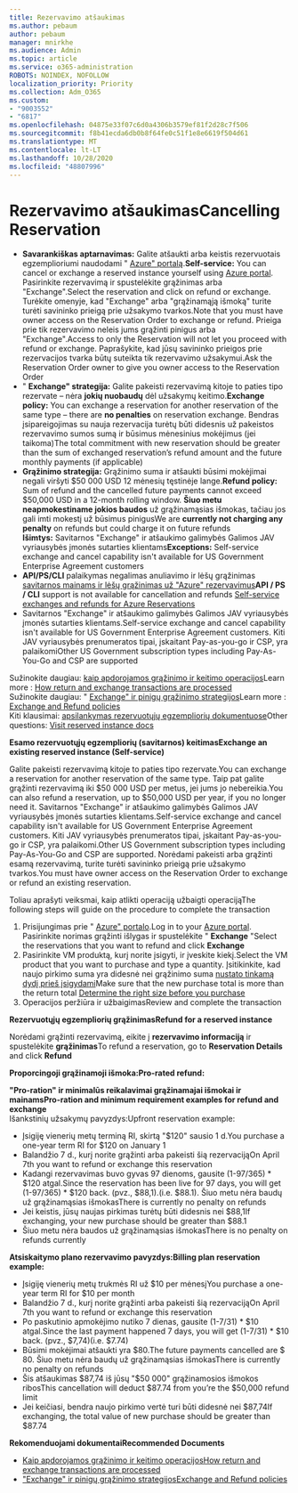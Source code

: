 ```yaml
---
title: Rezervavimo atšaukimas
ms.author: pebaum
author: pebaum
manager: mnirkhe
ms.audience: Admin
ms.topic: article
ms.service: o365-administration
ROBOTS: NOINDEX, NOFOLLOW
localization_priority: Priority
ms.collection: Adm_O365
ms.custom:
- "9003552"
- "6817"
ms.openlocfilehash: 04875e33f07c6d0a4306b3579ef81f2d28c7f506
ms.sourcegitcommit: f8b41ecda6db0b8f64fe0c51f1e8e6619f504d61
ms.translationtype: MT
ms.contentlocale: lt-LT
ms.lasthandoff: 10/28/2020
ms.locfileid: "48807996"
---
```

# <a name="cancelling-reservation"></a><span data-ttu-id="9fd70-102">Rezervavimo atšaukimas</span><span class="sxs-lookup"><span data-stu-id="9fd70-102">Cancelling Reservation</span></span>

- <span data-ttu-id="9fd70-103">**Savarankiškas aptarnavimas:** Galite atšaukti arba keistis rezervuotais egzemplioriumi naudodami " [Azure" portalą](https://portal.azure.com/#blade/Microsoft_Azure_Reservations/ReservationsBrowseBlade).</span><span class="sxs-lookup"><span data-stu-id="9fd70-103">**Self-service:** You can cancel or exchange a reserved instance yourself using [Azure portal](https://portal.azure.com/#blade/Microsoft_Azure_Reservations/ReservationsBrowseBlade).</span></span> <span data-ttu-id="9fd70-104">Pasirinkite rezervavimą ir spustelėkite grąžinimas arba "Exchange".</span><span class="sxs-lookup"><span data-stu-id="9fd70-104">Select the reservation and click on refund or exchange.</span></span> <span data-ttu-id="9fd70-105">Turėkite omenyje, kad "Exchange" arba "grąžinamąją išmoką" turite turėti savininko prieigą prie užsakymo tvarkos.</span><span class="sxs-lookup"><span data-stu-id="9fd70-105">Note that you must have owner access on the Reservation Order to exchange or refund.</span></span> <span data-ttu-id="9fd70-106">Prieiga prie tik rezervavimo neleis jums grąžinti pinigus arba "Exchange".</span><span class="sxs-lookup"><span data-stu-id="9fd70-106">Access to only the Reservation will not let you proceed with refund or exchange.</span></span> <span data-ttu-id="9fd70-107">Paprašykite, kad jūsų savininko prieigos prie rezervacijos tvarka būtų suteikta tik rezervavimo užsakymui.</span><span class="sxs-lookup"><span data-stu-id="9fd70-107">Ask the Reservation Order owner to give you owner access to the Reservation Order</span></span>
- <span data-ttu-id="9fd70-108">" **Exchange" strategija:** Galite pakeisti rezervavimą kitoje to paties tipo rezervate – nėra **jokių nuobaudų** dėl užsakymų keitimo.</span><span class="sxs-lookup"><span data-stu-id="9fd70-108">**Exchange policy:** You can exchange a reservation for another reservation of the same type – there are **no penalties** on reservation exchange.</span></span> <span data-ttu-id="9fd70-109">Bendras įsipareigojimas su nauja rezervacija turėtų būti didesnis už pakeistos rezervavimo sumos sumą ir būsimus mėnesinius mokėjimus (jei taikoma)</span><span class="sxs-lookup"><span data-stu-id="9fd70-109">The total commitment with new reservation should be greater than the sum of exchanged reservation’s refund amount and the future monthly payments (if applicable)</span></span>
- <span data-ttu-id="9fd70-110">**Grąžinimo strategija:** Grąžinimo suma ir atšaukti būsimi mokėjimai negali viršyti $50 000 USD 12 mėnesių tęstinėje lange.</span><span class="sxs-lookup"><span data-stu-id="9fd70-110">**Refund policy:** Sum of refund and the cancelled future payments cannot exceed $50,000 USD in a 12-month rolling window.</span></span> <span data-ttu-id="9fd70-111">**Šiuo metu neapmokestiname jokios baudos** už grąžinamąsias išmokas, tačiau jos gali imti mokestį už būsimus pinigus</span><span class="sxs-lookup"><span data-stu-id="9fd70-111">We are **currently not charging any penalty** on refunds but could charge it on future refunds</span></span>  
    <span data-ttu-id="9fd70-112">**Išimtys:** Savitarnos "Exchange" ir atšaukimo galimybės Galimos JAV vyriausybės įmonės sutarties klientams</span><span class="sxs-lookup"><span data-stu-id="9fd70-112">**Exceptions:** Self-service exchange and cancel capability isn't available for US Government Enterprise Agreement customers</span></span>
- <span data-ttu-id="9fd70-113">**API/PS/CLI** palaikymas negalimas anuliavimo ir lėšų grąžinimas [savitarnos mainams ir lėšų grąžinimas už "Azure" rezervavimus](https://docs.microsoft.com/azure/cost-management-billing/reservations/exchange-and-refund-azure-reservations?WT.mc_id=Portal-Microsoft_Azure_Support)</span><span class="sxs-lookup"><span data-stu-id="9fd70-113">**API / PS / CLI** support is not available for cancellation and refunds [Self-service exchanges and refunds for Azure Reservations](https://docs.microsoft.com/azure/cost-management-billing/reservations/exchange-and-refund-azure-reservations?WT.mc_id=Portal-Microsoft_Azure_Support)</span></span>
- <span data-ttu-id="9fd70-114">Savitarnos "Exchange" ir atšaukimo galimybės Galimos JAV vyriausybės įmonės sutarties klientams.</span><span class="sxs-lookup"><span data-stu-id="9fd70-114">Self-service exchange and cancel capability isn't available for US Government Enterprise Agreement customers.</span></span> <span data-ttu-id="9fd70-115">Kiti JAV vyriausybės prenumeratos tipai, įskaitant Pay-as-you-go ir CSP, yra palaikomi</span><span class="sxs-lookup"><span data-stu-id="9fd70-115">Other US Government subscription types including Pay-As-You-Go and CSP are supported</span></span>

<span data-ttu-id="9fd70-116">Sužinokite daugiau: [kaip apdorojamos grąžinimo ir keitimo operacijos](https://docs.microsoft.com/azure/billing/billing-azure-reservations-self-service-exchange-and-refund?WT.mc_id=Portal-Microsoft_Azure_Support#how-return-and-exchange-transactions-are-processed)</span><span class="sxs-lookup"><span data-stu-id="9fd70-116">Learn more : [How return and exchange transactions are processed](https://docs.microsoft.com/azure/billing/billing-azure-reservations-self-service-exchange-and-refund?WT.mc_id=Portal-Microsoft_Azure_Support#how-return-and-exchange-transactions-are-processed)</span></span>  
<span data-ttu-id="9fd70-117">Sužinokite daugiau: " [Exchange" ir pinigų grąžinimo strategijos](https://docs.microsoft.com/azure/billing/billing-azure-reservations-self-service-exchange-and-refund?WT.mc_id=Portal-Microsoft_Azure_Support#exchange-policies)</span><span class="sxs-lookup"><span data-stu-id="9fd70-117">Learn more : [Exchange and Refund policies](https://docs.microsoft.com/azure/billing/billing-azure-reservations-self-service-exchange-and-refund?WT.mc_id=Portal-Microsoft_Azure_Support#exchange-policies)</span></span>  
<span data-ttu-id="9fd70-118">Kiti klausimai: [apsilankymas rezervuotųjų egzempliorių dokumentuose](https://docs.microsoft.com/azure/billing/billing-save-compute-costs-reservations?WT.mc_id=Portal-Microsoft_Azure_Support)</span><span class="sxs-lookup"><span data-stu-id="9fd70-118">Other questions: [Visit reserved instance docs](https://docs.microsoft.com/azure/billing/billing-save-compute-costs-reservations?WT.mc_id=Portal-Microsoft_Azure_Support)</span></span>

<span data-ttu-id="9fd70-119">**Esamo rezervuotųjų egzempliorių (savitarnos) keitimas**</span><span class="sxs-lookup"><span data-stu-id="9fd70-119">**Exchange an existing reserved instance (Self-service)**</span></span>

<span data-ttu-id="9fd70-120">Galite pakeisti rezervavimą kitoje to paties tipo rezervate.</span><span class="sxs-lookup"><span data-stu-id="9fd70-120">You can exchange a reservation for another reservation of the same type.</span></span> <span data-ttu-id="9fd70-121">Taip pat galite grąžinti rezervavimą iki $50 000 USD per metus, jei jums jo nebereikia.</span><span class="sxs-lookup"><span data-stu-id="9fd70-121">You can also refund a reservation, up to $50,000 USD per year, if you no longer need it.</span></span> <span data-ttu-id="9fd70-122">Savitarnos "Exchange" ir atšaukimo galimybės Galimos JAV vyriausybės įmonės sutarties klientams.</span><span class="sxs-lookup"><span data-stu-id="9fd70-122">Self-service exchange and cancel capability isn't available for US Government Enterprise Agreement customers.</span></span> <span data-ttu-id="9fd70-123">Kiti JAV vyriausybės prenumeratos tipai, įskaitant Pay-as-you-go ir CSP, yra palaikomi.</span><span class="sxs-lookup"><span data-stu-id="9fd70-123">Other US Government subscription types including Pay-As-You-Go and CSP are supported.</span></span> <span data-ttu-id="9fd70-124">Norėdami pakeisti arba grąžinti esamą rezervavimą, turite turėti savininko prieigą prie užsakymo tvarkos.</span><span class="sxs-lookup"><span data-stu-id="9fd70-124">You must have owner access on the Reservation Order to exchange or refund an existing reservation.</span></span>

<span data-ttu-id="9fd70-125">Toliau aprašyti veiksmai, kaip atlikti operaciją užbaigti operaciją</span><span class="sxs-lookup"><span data-stu-id="9fd70-125">The following steps will guide on the procedure to complete the transaction</span></span>

1. <span data-ttu-id="9fd70-126">Prisijungimas prie " [Azure" portalo](https://portal.azure.com/#blade/Microsoft_Azure_Reservations/ReservationsBrowseBlade).</span><span class="sxs-lookup"><span data-stu-id="9fd70-126">Log in to your [Azure portal](https://portal.azure.com/#blade/Microsoft_Azure_Reservations/ReservationsBrowseBlade).</span></span> <span data-ttu-id="9fd70-127">Pasirinkite norimas grąžinti išlygas ir spustelėkite " **Exchange** "</span><span class="sxs-lookup"><span data-stu-id="9fd70-127">Select the reservations that you want to refund and click **Exchange**</span></span>
2. <span data-ttu-id="9fd70-128">Pasirinkite VM produktą, kurį norite įsigyti, ir įveskite kiekį.</span><span class="sxs-lookup"><span data-stu-id="9fd70-128">Select the VM product that you want to purchase and type a quantity.</span></span> <span data-ttu-id="9fd70-129">Įsitikinkite, kad naujo pirkimo suma yra didesnė nei grąžinimo suma [nustato tinkamą dydį prieš įsigydami](https://docs.microsoft.com/azure/virtual-machines/windows/prepay-reserved-vm-instances?WT.mc_id=Portal-Microsoft_Azure_Support#determine-the-right-vm-size-before-you-buy)</span><span class="sxs-lookup"><span data-stu-id="9fd70-129">Make sure that the new purchase total is more than the return total [Determine the right size before you purchase](https://docs.microsoft.com/azure/virtual-machines/windows/prepay-reserved-vm-instances?WT.mc_id=Portal-Microsoft_Azure_Support#determine-the-right-vm-size-before-you-buy)</span></span>
3. <span data-ttu-id="9fd70-130">Operacijos peržiūra ir užbaigimas</span><span class="sxs-lookup"><span data-stu-id="9fd70-130">Review and complete the transaction</span></span>

<span data-ttu-id="9fd70-131">**Rezervuotųjų egzempliorių grąžinimas**</span><span class="sxs-lookup"><span data-stu-id="9fd70-131">**Refund for a reserved instance**</span></span>

<span data-ttu-id="9fd70-132">Norėdami grąžinti rezervavimą, eikite į **rezervavimo informaciją** ir spustelėkite **grąžinimas**</span><span class="sxs-lookup"><span data-stu-id="9fd70-132">To refund a reservation, go to **Reservation Details** and click **Refund**</span></span>

<span data-ttu-id="9fd70-133">**Proporcingoji grąžinamoji išmoka:**</span><span class="sxs-lookup"><span data-stu-id="9fd70-133">**Pro-rated refund:**</span></span>

<span data-ttu-id="9fd70-134">**"Pro-ration" ir minimalūs reikalavimai grąžinamajai išmokai ir mainams**</span><span class="sxs-lookup"><span data-stu-id="9fd70-134">**Pro-ration and minimum requirement examples for refund and exchange**</span></span>  
<span data-ttu-id="9fd70-135">Išankstinių užsakymų pavyzdys:</span><span class="sxs-lookup"><span data-stu-id="9fd70-135">Upfront reservation example:</span></span>

- <span data-ttu-id="9fd70-136">Įsigiję vienerių metų terminą RI, skirtą "$120" sausio 1 d.</span><span class="sxs-lookup"><span data-stu-id="9fd70-136">You purchase a one-year term RI for $120 on January 1</span></span>
- <span data-ttu-id="9fd70-137">Balandžio 7 d., kurį norite grąžinti arba pakeisti šią rezervaciją</span><span class="sxs-lookup"><span data-stu-id="9fd70-137">On April 7th you want to refund or exchange this reservation</span></span>
- <span data-ttu-id="9fd70-138">Kadangi rezervavimas buvo gyvas 97 dienoms, gausite (1-97/365) \* $120 atgal.</span><span class="sxs-lookup"><span data-stu-id="9fd70-138">Since the reservation has been live for 97 days, you will get (1-97/365) \* $120 back.</span></span> <span data-ttu-id="9fd70-139">(pvz., $88,1).</span><span class="sxs-lookup"><span data-stu-id="9fd70-139">(i.e. $88.1).</span></span> <span data-ttu-id="9fd70-140">Šiuo metu nėra baudų už grąžinamąsias išmokas</span><span class="sxs-lookup"><span data-stu-id="9fd70-140">There is currently no penalty on refunds</span></span>
- <span data-ttu-id="9fd70-141">Jei keistis, jūsų naujas pirkimas turėtų būti didesnis nei $88,1</span><span class="sxs-lookup"><span data-stu-id="9fd70-141">If exchanging, your new purchase should be greater than $88.1</span></span>
- <span data-ttu-id="9fd70-142">Šiuo metu nėra baudos už grąžinamąsias išmokas</span><span class="sxs-lookup"><span data-stu-id="9fd70-142">There is no penalty on refunds currently</span></span>

<span data-ttu-id="9fd70-143">**Atsiskaitymo plano rezervavimo pavyzdys:**</span><span class="sxs-lookup"><span data-stu-id="9fd70-143">**Billing plan reservation example:**</span></span>

- <span data-ttu-id="9fd70-144">Įsigiję vienerių metų trukmės RI už $10 per mėnesį</span><span class="sxs-lookup"><span data-stu-id="9fd70-144">You purchase a one-year term RI for $10 per month</span></span>
- <span data-ttu-id="9fd70-145">Balandžio 7 d., kurį norite grąžinti arba pakeisti šią rezervaciją</span><span class="sxs-lookup"><span data-stu-id="9fd70-145">On April 7th you want to refund or exchange this reservation</span></span>
- <span data-ttu-id="9fd70-146">Po paskutinio apmokėjimo nutiko 7 dienas, gausite (1-7/31) \* $10 atgal.</span><span class="sxs-lookup"><span data-stu-id="9fd70-146">Since the last payment happened 7 days, you will get (1-7/31) \* $10 back.</span></span> <span data-ttu-id="9fd70-147">(pvz., $7,74)</span><span class="sxs-lookup"><span data-stu-id="9fd70-147">(i.e. $7.74)</span></span>
- <span data-ttu-id="9fd70-148">Būsimi mokėjimai atšaukti yra $80.</span><span class="sxs-lookup"><span data-stu-id="9fd70-148">The future payments cancelled are $ 80.</span></span> <span data-ttu-id="9fd70-149">Šiuo metu nėra baudų už grąžinamąsias išmokas</span><span class="sxs-lookup"><span data-stu-id="9fd70-149">There is currently no penalty on refunds</span></span>
- <span data-ttu-id="9fd70-150">Šis atšaukimas $87,74 iš jūsų "$50 000" grąžinamosios išmokos ribos</span><span class="sxs-lookup"><span data-stu-id="9fd70-150">This cancellation will deduct $87.74 from you’re the $50,000 refund limit</span></span>
- <span data-ttu-id="9fd70-151">Jei keičiasi, bendra naujo pirkimo vertė turi būti didesnė nei $87,74</span><span class="sxs-lookup"><span data-stu-id="9fd70-151">If exchanging, the total value of new purchase should be greater than $87.74</span></span>

<span data-ttu-id="9fd70-152">**Rekomenduojami dokumentai**</span><span class="sxs-lookup"><span data-stu-id="9fd70-152">**Recommended Documents**</span></span>

- [<span data-ttu-id="9fd70-153">Kaip apdorojamos grąžinimo ir keitimo operacijos</span><span class="sxs-lookup"><span data-stu-id="9fd70-153">How return and exchange transactions are processed</span></span>](https://docs.microsoft.com/azure/billing/billing-azure-reservations-self-service-exchange-and-refund?WT.mc_id=Portal-Microsoft_Azure_Support#how-return-and-exchange-transactions-are-processed)
- [<span data-ttu-id="9fd70-154">"Exchange" ir pinigų grąžinimo strategijos</span><span class="sxs-lookup"><span data-stu-id="9fd70-154">Exchange and Refund policies</span></span>](https://docs.microsoft.com/azure/billing/billing-azure-reservations-self-service-exchange-and-refund?WT.mc_id=Portal-Microsoft_Azure_Support#exchange-policies)